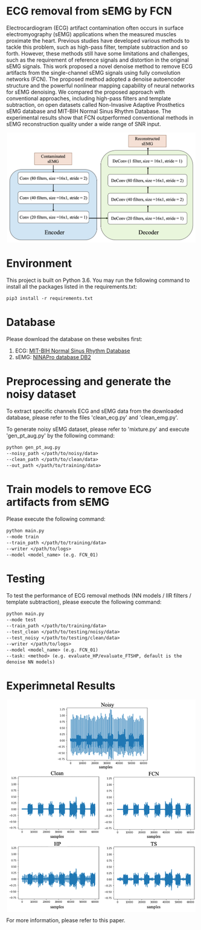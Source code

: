 # ECG removal from sEMG by FCN
Electrocardiogram (ECG) artifact contamination often occurs in surface electromyography (sEMG) applications when the measured muscles proximate the heart. Previous studies have developed various methods to tackle this problem, such as high-pass filter, template subtraction and so forth. However, these methods still have some limitations and challenges, such as the requirement of reference signals and distortion in the original sEMG signals. This work proposed a novel denoise method to remove ECG artifacts from the single-channel sEMG signals using fully convolution networks (FCN). The proposed method adopted a denoise autoencoder structure and the powerful nonlinear mapping capability of neural networks for sEMG denoising. We compared the proposed approach with conventional approaches, including high-pass filters and template subtraction, on open datasets called Non-Invasive Adaptive Prosthetics sEMG database and MIT-BIH Normal Sinus Rhythm Database. The experimental results show that FCN outperformed conventional methods in sEMG reconstruction quality under a wide range of SNR input.
<p align="center">
<img src="image/FCN.png" align="center" width="500" >
</p>

# Environment
This project is built on Python 3.6. You may run the following command to install all the packages listed in the requirements.txt:
    
    pip3 install -r requirements.txt

# Database

Please download the database on these websites first:
1. ECG: [MIT-BIH Normal Sinus Rhythm Database](https://www.physionet.org/content/nsrdb/1.0.0/) 
2. sEMG: [NINAPro database DB2](http://ninaweb.hevs.ch/node/17)

# Preprocessing and generate the noisy dataset

To extract specific channels ECG and sEMG data from the downloaded database, please refer to the files 'clean_ecg.py' and 'clean_emg.py'.

To generate noisy sEMG dataset, please refer to 'mixture.py' and execute 'gen_pt_aug.py' by the following command:

    python gen_pt_aug.py 
    --noisy_path </path/to/noisy/data>
    --clean_path </path/to/clean/data> 
    --out_path </path/to/training/data> 
   
# Train models to remove ECG artifacts from sEMG 

Please execute the following command:

    python main.py 
    --mode train 
    --train_path </path/to/training/data> 
    --writer </path/to/logs> 
    --model <model_name> (e.g. FCN_01)

# Testing  

To test the performance of ECG removal methods (NN models / IIR filters / template subtraction), please execute the following command:

    python main.py 
    --mode test 
    --train_path </path/to/training/data> 
    --test_clean </path/to/testing/noisy/data> 
    --test_noisy </path/to/testing/clean/data> 
    --writer </path/to/logs> 
    --model <model_name> (e.g. FCN_01)
    --task: <method> (e.g. evaluate_HP/evaluate_FTSHP, default is the denoise NN models)
 
# Experimnetal Results

<p align="center">
<img src="image/Results.png" align="center" width="500" >
</p>

  
For more information, please refer to this paper.
